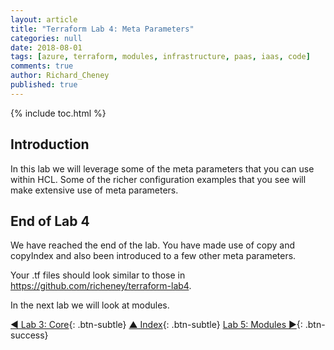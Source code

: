 ```yaml
---
layout: article
title: "Terraform Lab 4: Meta Parameters"
categories: null
date: 2018-08-01
tags: [azure, terraform, modules, infrastructure, paas, iaas, code]
comments: true
author: Richard_Cheney
published: true
---
```


{% include toc.html %}

## Introduction

In this lab we will leverage some of the meta parameters that you can use within HCL.  Some of the richer configuration examples that you see will make extensive use of meta parameters.

## End of Lab 4

We have reached the end of the lab. You have made use of copy and copyIndex and also been introduced to a few other meta parameters.

Your .tf files should look similar to those in <https://github.com/richeney/terraform-lab4>.

In the next lab we will look at modules.

[◄ Lab 3: Core](../lab3){: .btn-subtle} [▲ Index](../#lab-contents){: .btn-subtle} [Lab 5: Modules ►](../lab5){: .btn-success}